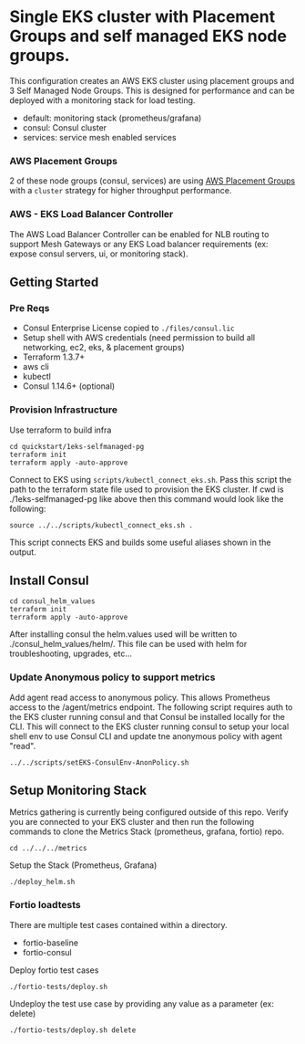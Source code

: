 # Single EKS cluster with Placement Groups and self managed EKS node groups.
This configuration creates an AWS EKS cluster using placement groups and 3 Self Managed Node Groups. This is designed for performance and can be deployed with a monitoring stack for load testing.
- default:  monitoring stack (prometheus/grafana)
- consul:   Consul cluster
- services: service mesh enabled services

### AWS Placement Groups
2 of these node groups (consul, services) are using [AWS Placement Groups](https://docs.aws.amazon.com/AWSEC2/latest/UserGuide/placement-groups.html) with a `cluster` strategy for higher throughput performance.

### AWS - EKS Load Balancer Controller
The AWS Load Balancer Controller can be enabled for NLB routing to support Mesh Gateways or any EKS Load balancer requirements (ex: expose consul servers, ui, or monitoring stack).

## Getting Started

### Pre Reqs
- Consul Enterprise License copied to `./files/consul.lic`
- Setup shell with AWS credentials (need permission to build all networking, ec2, eks, & placement groups)
- Terraform 1.3.7+
- aws cli
- kubectl
- Consul 1.14.6+  (optional)

### Provision Infrastructure
Use terraform to build infra
```
cd quickstart/1eks-selfmanaged-pg
terraform init
terraform apply -auto-approve
```

Connect to EKS using `scripts/kubectl_connect_eks.sh`.  Pass this script the path to the terraform state file used to provision the EKS cluster.  If cwd is ./1eks-selfmanaged-pg like above then this command would look like the following:
```
source ../../scripts/kubectl_connect_eks.sh .
```
This script connects EKS and builds some useful aliases shown in the output.

## Install Consul
```
cd consul_helm_values
terraform init
terraform apply -auto-approve
```
After installing consul the helm.values used will be written to ./consul_helm_values/helm/.  This file can be used with helm for troubleshooting, upgrades, etc...

### Update Anonymous policy to support metrics
Add agent read access to anonymous policy.  This allows Prometheus access to the /agent/metrics endpoint.  The following script requires auth to the EKS cluster running consul and that Consul be installed locally for the CLI.  This will connect to the EKS cluster running consul to setup your local shell env to use Consul CLI and update tne anonymous policy with agent "read".
```
../../scripts/setEKS-ConsulEnv-AnonPolicy.sh
```

## Setup Monitoring Stack
Metrics gathering is currently being configured outside of this repo. Verify you are connected to your EKS cluster and then run the following commands to clone the Metrics Stack (prometheus, grafana, fortio) repo.
```
cd ../../../metrics
```

Setup the Stack (Prometheus, Grafana)
```
./deploy_helm.sh
```
### Fortio loadtests
There are multiple test cases contained within a directory.
* fortio-baseline
* fortio-consul

Deploy fortio test cases
```
./fortio-tests/deploy.sh
```

Undeploy the test use case by providing any value as a parameter (ex: delete)
```
./fortio-tests/deploy.sh delete
```



